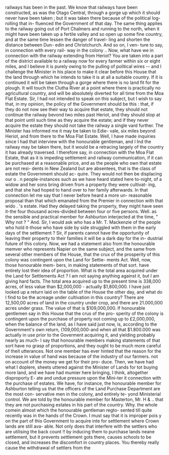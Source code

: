 railways has been in the past. We know that railways have been constructed, as was the Otago Central, through a gorge up which it should never have been taken ; but it was taken there because of the political log-rolling that in- fluenced the Government of that day. The same thing applies to the railway going out of Port Chalmers and running to the north, when it might have been taken up a fertile valley and so open up some fine country, and at the same time lessen the danger of travel- ling and shorten the distance between Dun- edin and Christchurch. And so on, I ven- ture to say, in connection with every rail- way in the colony .. Now, what have we in connection with the railway extending from Heriot? You are taken into a part of the district available to a railway now for every farmer within six or eight miles, and I believe it is purely owing to the pulling of political wires -- and I challenge the Minister in his place to make it clear before this House that the land through which he intends to take it is at all a suitable country. If it is continued it will be taken through a gorge where there is no land fit for the plough. It will touch the Clutha River at a point where there is practically no agricultural country, and will be absolutely diverted for all time from the Moa Flat Estate. Sir, I had not intended to speak on this subject, but I wish to say that, in my opinion, the policy of the Government should be this : that, if they do not now see their way to acquire that estate, they should not continue the railway bevond two miles past Heriot, and they should stop at that point until such time as they acquire the estate; and if they never acquire the estate they should not take the railway a single vard further. The Minister has informed me it may be taken to Edie- vale, six miles beyond Heriot, and from there to the Moa Flat Estate. Well, I have made inquiries since I had that interview with the honourable gentleman, and I Ind the railway may be taken there, but it would be a retracing largely of the country it has already traversed. I therefore say, in connection with the Moa Flat Estate, that as it is impeding settlement and railway communication, if it can be purchased at a reasonable price, and as the people who own that estate are not resi- dents in New Zealand but are absentees, that is the class of estate the Government should ac- quire. They would not then be displacing our o . n people-instances such as we have heard stated here to-night, of a widow and her sons bring driven from a property they were cultivat- ing, and that she had hoped to hand over to her family afterwards. In that connection let me say that I never before heard a more un- reasonable proposal than that which emanated from the Premier in connection with that wido . 's estate. Had they delayed taking the property, they might have seen it-the four thousand acres-divided between four or five persons. Well. as the sensible and practical member for Ashburton interjected at the time, " Why not ? " And. Sir, I would ask who has a Mr. T. Mackenzie of the people who hold it-those who have side by side struggled with them in the early days of the settlement ? Sir, if parents cannot have the opportunity of leaving their property to their families it will be a dark day for the in- dustrial future of this colony. Now, we had a statement also from the honourable memver who represents Napier on the same subject, and the same from several other members of the House, that the crux of the prosperity of this colony was contingent upon the Land for Settie- ments Act. Well, now, those honourable mem- bers, in making statements of that sort. have entirely lost their idea of proportion. What is the total area acquired under the Land for Settlements Act ? I am not saying anything against it, but I am giving hard facts. The total area acquired up to the present time is 338,000 acres, of less value than $2,000,000 - actually $1,800,000. I have just looked up a return laid on the table of the House the other day, and what do I find to be the acreage under cultivation in this country? There are 12,500,00 acres of land in the country under crop, and there are 21.000,000 acres under grass. The value of that is $109,000,000. If honourable gentlemen say in this House that the crus of the pro- sperity of the colony is contingent upon the purchase of property not coming up to £2,000,000, when the balance of the land, as I have said just now, is, according to the Government's own return, {109,000,000-and when all that $1.800.000 was actually in use prior to the Goverment acquiring it, and yielding probably nearly as much- I say that honourable members making statements of that sort have no grasp of proportions, and they ought to be much more careful of theit utterances. Not one member has ever hinted that the reason for the increase in value of hand was because of the industry of our farmers. not on account of the money we get for their pro- duce. Then, we have had what I doplere, sheets uttered against the Minister of Lands for tot buying more land, and we have had mumier here bringing, I think, altogether disproporty E- ate and undue pressure upon the Mini-ter it connection with the purchase of estates. We have, for instance, the honourable member for Ashburton telling us that the officers of the Land Purchase Department are the most con- servative men in the colony, and entirely te- yond Ministerial control. We are told by the honourable member for Masterton, Mr. H & .. that they are not purchasing estates in his part of the country. Why. the whole comein almost which the honourable gentleman regto- sented till quite recently was in the hands of the Crown. I must say that it is improper pois y on the part of this Government to acquire inte for settlement where Crown lands are still ava- able. Not only does that interfere with the settlers who are utilising the back count !! by inducing them to purchase lands neane settlement, but it prevents settlement gots there, causes schools to be closed, and increases the discomfort in country places. You thereby really cause the withdrawal of settlers from the 